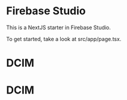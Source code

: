 # Firebase Studio

This is a NextJS starter in Firebase Studio.

To get started, take a look at src/app/page.tsx.
# DCIM
# DCIM
